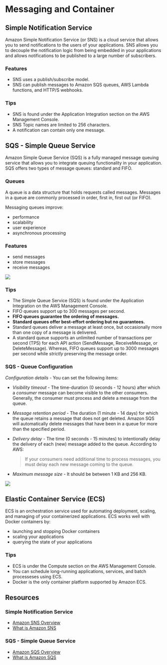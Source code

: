 # Messaging and Container
## Simple Notification Service
Amazon Simple Notification Service (or SNS) is a cloud service that allows you to send notifications to the users of your applications. SNS allows you to decouple the notification logic from being embedded in your applications and allows notifications to be published to a large number of subscribers.

### Features
-   SNS uses a publish/subscribe model.
-   SNS can publish messages to Amazon SQS queues, AWS Lambda functions, and HTTP/S webhooks.

### Tips
-   SNS is found under the Application Integration section on the AWS Management Console.
-   SNS Topic names are limited to 256 characters.
-   A notification can contain only one message.

## SQS - Simple Queue Service
Amazon Simple Queue Service (SQS) is a fully managed message queuing service that allows you to integrate queuing functionality in your application. SQS offers two types of message queues: standard and FIFO.

### Queues
A queue is a data structure that holds requests called messages. Messages in a queue are commonly processed in order, first in, first out (or FIFO).

Messaging queues improve:
-   performance
-   scalability
-   user experience
-   asynchronous processing

### Features
-   send messages
-   store messages
-   receive messages

![](sqs-work-flow.png)

### Tips
-   The Simple Queue Service (SQS) is found under the Application Integration on the AWS Management Console.
-   FIFO queues support up to 300 messages per second.
-   **FIFO queues guarantee the ordering of messages.**
-   **Standard queues offer best-effort ordering but no guarantees.**
-   Standard queues deliver a message at least once, but occasionally more than one copy of a message is delivered.
- A standard queue supports an unlimited number of transactions per second (TPS) for each API action (SendMessage, ReceiveMessage, or DeleteMessage). Whereas, FIFO queues support up to 3000 messages per second while _strictly_ preserving the message order.

### SQS - Queue Configuration
_Configuration details_  - You can set the following items:

-   _Visibility timeout_  - The time-duration (0 seconds - 12 hours) after which a  _consumer_  message can become visible to the other consumers. Generally, the consumer must process and delete a message from the queue.  
      
    
-   _Message retention period_  - The duration (1 minute - 14 days) for which the queue retains a message that does not get deleted. Amazon SQS will automatically delete messages that have been in a queue for more than the specified period.  
      
    
-   _Delivery delay_  - The time (0 seconds - 15 minutes) to intentionally delay the delivery of each (new) message added to the queue. According to AWS:
    
    > If your consumers need additional time to process messages, you must delay each new message coming to the queue.
    
-   _Maximum message size_  - It should be between 1 KB and 256 KB.

![](sqa-configuration-details.png)

## Elastic Container Service (ECS)
ECS is an orchestration service used for automating deployment, scaling, and managing of your containerized applications. ECS works well with Docker containers by:

-   launching and stopping Docker containers
-   scaling your applications
-   querying the state of your applications

### Tips
-   ECS is under the Compute section on the AWS Management Console.
-   You can schedule long-running applications, services, and batch processeses using ECS.
-   Docker is the only container platform supported by Amazon ECS.

## Resources
### Simple Notification Service
-   [Amazon SNS Overview](https://aws.amazon.com/sns/)
-   [What is Amazon SNS](https://docs.aws.amazon.com/sns/latest/dg/welcome.html)

### SQS - Simple Queue Service
-   [Amazon SQS Overview](https://aws.amazon.com/sqs/)
-   [What is Amazon SQS](https://docs.aws.amazon.com/AWSSimpleQueueService/latest/SQSDeveloperGuide/welcome.html)